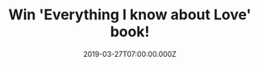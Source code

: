 ---
campaign-uuid: "c-f2766fda-c48b-4a45-949f-a17da64d2367"
type: "Competition"
category: "Gifts"
date: "2019-03-27T07:00:00.000Z"
end-date: "2019-05-27T23:59:00.000Z"
disable-form: false
is_promoted: false
has_entry_page: true
title: "Win 'Everything I know about Love' book!"
competition-description: "<p>Award-winning journalist Dolly Alderton survived her\
  \ twenties (just about) and in Everything I Know About Love, she gives an unflinching\
  \ account of the bad dates and squalid flat-shares, the heartaches and humiliations,\
  \ and most importantly, the unbreakable female friendships that helped her to hold\
  \ it all together</p>\n<p>We are giving away a copy of Dolly Alderton's 'Everything\
  \ I know about Love' book to one lucky member. Click below for a chance to win it!</p>\n"
hero-header: "Win 'Everything I know about Love' book!"
terms-confirmation: "N/A"
banner-img: "https://assets.expresslyapp.com/asset-03e0041f-ca84-431b-bd28-4cb4ae256b39.jpg"
logo-left-href: "http://club.expressly.io"
logo-left-image: "https://assets.expresslyapp.com/asset-52c2adaf-ed91-4afe-9d39-9295fa74721e.jpg"
logo-left-title: "ExpresslyClub"
bg-image-hero: "https://assets.expresslyapp.com/asset-db1cf8da-0cb2-4e04-b30a-99b5900cdb51.jpg"
bg-image-first: "https://assets.expresslyapp.com/asset-689f051c-dd8d-446b-829c-5c7182c09a28.jpg"
section1-content: "<p>Award-winning journalist Dolly Alderton survived her twenties\
  \ (just about) and in Everything I Know About Love, she gives an unflinching account\
  \ of the bad dates and squalid flat-shares, the heartaches and humiliations, and\
  \ most importantly, the unbreakable female friendships that helped her to hold it\
  \ all together.</p>\n<p>Glittering with wit, heart and humour, this is a book to\
  \ press into the hands of every woman who has ever been there or is about to find\
  \ themselves taking that first step towards the rest of their lives.</p>\n<p>Enter\
  \ the form below for a chance to win this mesmerising and brilliant book from the\
  \ journalist Dolly Alderton: 'Everything I know about Love' now!</p>\n"
entry-title: "Win 'Everything I know about Love' book!"
entry-content: "<p>Enter the draw to win 'Everything I know about Love' by entering\
  \ below before 23:59 on 27th of May 2019.</p>\n"
has-winner: false
prize-description: "'Everything I know about Love' book"
special-conditions: "Multiple entries are allowed up to one every day."
country-restrictions:
- "GB"
---